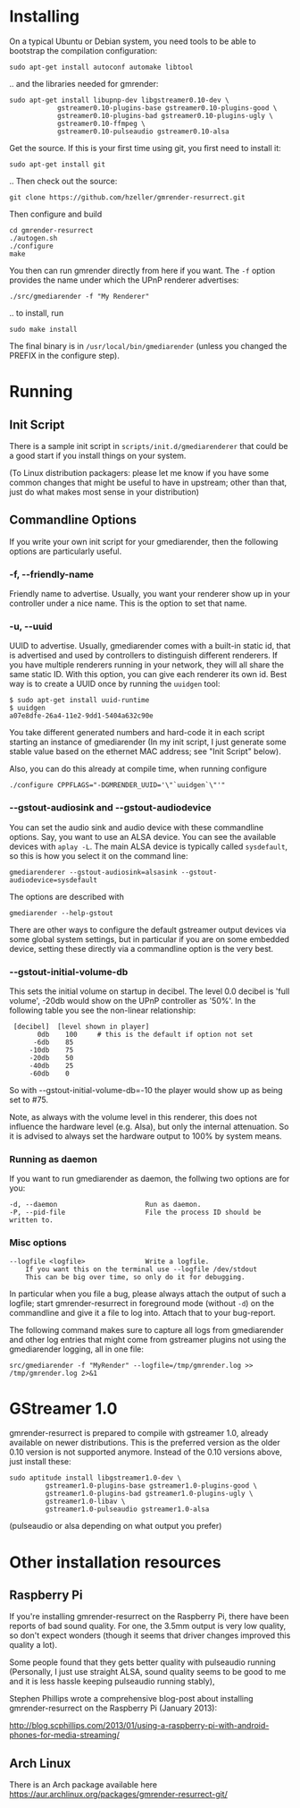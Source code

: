 # Installing

On a typical Ubuntu or Debian system, you need tools to be able to bootstrap the
compilation configuration:

    sudo apt-get install autoconf automake libtool

.. and the libraries needed for gmrender:

    sudo apt-get install libupnp-dev libgstreamer0.10-dev \
                gstreamer0.10-plugins-base gstreamer0.10-plugins-good \
                gstreamer0.10-plugins-bad gstreamer0.10-plugins-ugly \
                gstreamer0.10-ffmpeg \
                gstreamer0.10-pulseaudio gstreamer0.10-alsa


Get the source. If this is your first time using git, you first need to install
it:

    sudo apt-get install git

.. Then check out the source:

    git clone https://github.com/hzeller/gmrender-resurrect.git

Then configure and build

    cd gmrender-resurrect
    ./autogen.sh
    ./configure
    make

You then can run gmrender directly from here if you want. The `-f` option
provides the name under which the UPnP renderer advertises:

    ./src/gmediarender -f "My Renderer"

.. to install, run

    sudo make install

The final binary is in `/usr/local/bin/gmediarender` (unless you changed the
PREFIX in the configure step).

# Running

## Init Script

There is a sample init script in `scripts/init.d/gmediarenderer` that could be
a good start if you install things on your system.

(To Linux distribution packagers: please let me know if you have some
common changes that might be useful to have in upstream; other than that, just
do what makes most sense in your distribution)

## Commandline Options

If you write your own init script for your gmediarender, then the following
options are particularly useful.

### -f, --friendly-name
Friendly name to advertise. Usually, you want your renderer show up in your
controller under a nice name. This is the option to set that name.

### -u, --uuid
UUID to advertise. Usually, gmediarender comes with a built-in static id, that
is advertised and used by controllers to distinguish different renderers.
If you have multiple renderers running in your network, they will all share the
same static ID.
With this option, you can give each renderer its own id.
Best way is to create a UUID once by running the `uuidgen` tool:

    $ sudo apt-get install uuid-runtime
    $ uuidgen
    a07e8dfe-26a4-11e2-9dd1-5404a632c90e

You take different generated numbers and hard-code it in each script
starting an instance of gmediarender (In my init script, I just generate
some stable value based on the ethernet MAC address; see "Init Script" below).

Also, you can do this already at compile time, when running configure

    ./configure CPPFLAGS="-DGMRENDER_UUID='\"`uuidgen`\"'"

### --gstout-audiosink and --gstout-audiodevice
You can set the audio sink and audio device with these commandline
options.
Say, you want to use an ALSA device. You can see the available devices
with `aplay -L`. The main ALSA device is typically called `sysdefault`,
so this is how you select it on the command line:

    gmediarenderer --gstout-audiosink=alsasink --gstout-audiodevice=sysdefault

The options are described with

    gmediarender --help-gstout

There are other ways to configure the default gstreamer output devices via
some global system settings, but in particular if you are on some embedded
device, setting these directly via a commandline option is the very best.

### --gstout-initial-volume-db
This sets the initial volume on startup in decibel. The level 0.0 decibel
is 'full volume', -20db would show on the UPnP controller as '50%'. In the
following table you see the non-linear relationship:

     [decibel]  [level shown in player]
           0db    100     # this is the default if option not set
          -6db    85
         -10db    75
         -20db    50
         -40db    25
         -60db    0

So with --gstout-initial-volume-db=-10 the player would show up as being set
to #75.

Note, as always with the volume level in this renderer, this does not
influence the hardware level (e.g. Alsa), but only the internal attenuation.
So it is advised to always set the hardware output to 100% by system means.

### Running as daemon

If you want to run gmediarender as daemon, the follwing two options are for
you:

    -d, --daemon                      Run as daemon.
    -P, --pid-file                    File the process ID should be written to.


### Misc options

    --logfile <logfile>               Write a logfile.
        If you want this on the terminal use --logfile /dev/stdout
        This can be big over time, so only do it for debugging.

In particular when you file a bug, please always attach the output of such
a logfile; start gmrender-resurrect in foreground mode (without `-d`) on the
commandline and give it a file to log into. Attach that to your bug-report.

The following command makes sure to capture all logs from gmediarender and other
log entries that might come from gstreamer plugins not using the gmediarender
logging, all in one file:

    src/gmediarender -f "MyRender" --logfile=/tmp/gmrender.log >> /tmp/gmrender.log 2>&1


# GStreamer 1.0
gmrender-resurrect is prepared to compile with gstreamer 1.0, already available
on newer distributions. This is the preferred version as the older 0.10 version
is not supported anymore. Instead of the 0.10 versions above, just install
these:

    sudo aptitude install libgstreamer1.0-dev \
             gstreamer1.0-plugins-base gstreamer1.0-plugins-good \
             gstreamer1.0-plugins-bad gstreamer1.0-plugins-ugly \
             gstreamer1.0-libav \
             gstreamer1.0-pulseaudio gstreamer1.0-alsa

(pulseaudio or alsa depending on what output you prefer)

# Other installation resources
## Raspberry Pi
If you're installing gmrender-resurrect on the Raspberry Pi, there have
been reports of bad sound quality. For one, the 3.5mm output is very low
quality, so don't expect wonders (though it seems that driver changes improved
this quality a lot).

Some people found that they gets better quality with pulseaudio running
(Personally, I just use straight ALSA, sound quality seems to be good to
me and it is less hassle keeping pulseaudio running stably),

Stephen Phillips wrote a comprehensive blog-post about installing
gmrender-resurrect on the Raspberry Pi (January 2013):

http://blog.scphillips.com/2013/01/using-a-raspberry-pi-with-android-phones-for-media-streaming/

## Arch Linux
There is an Arch package available here
 https://aur.archlinux.org/packages/gmrender-resurrect-git/

